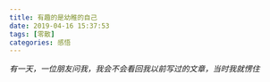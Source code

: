 ```yaml
---
title: 有趣的是幼稚的自己
date: 2019-04-16 15:37:53
tags: [零散]
categories: 感悟
---
```

*有一天，一位朋友问我，我会不会看回我以前写过的文章，当时我就愣住*